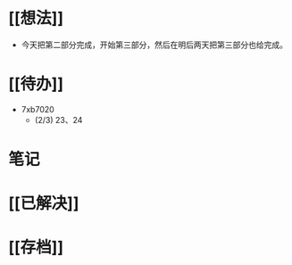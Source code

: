 # [[想法]]
- 今天把第二部分完成，开始第三部分，然后在明后两天把第三部分也给完成。
# [[待办]]
- 7xb7020
	- (2/3) 23、24

# 笔记

# [[已解决]]

# [[存档]]